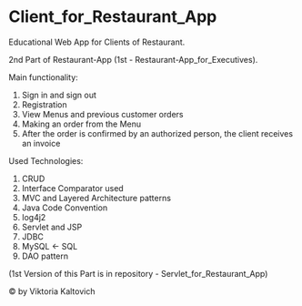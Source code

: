 # Client_for_Restaurant_App

Educational Web App for Clients of Restaurant.

2nd Part of Restaurant-App (1st - Restaurant-App_for_Executives).

Main functionality:
  1) Sign in and sign out
  2) Registration
  3) View Menus and previous customer orders
  4) Making an order from the Menu
  5) After the order is confirmed by an authorized person, the client receives an invoice
  
  Used Technologies:

  1) CRUD
  2) Interface Comparator used 
  3) MVC and Layered Architecture patterns
  4) Java Code Convention
  5) log4j2
  6) Servlet and JSP
  7) JDBC
  8) MySQL ← SQL
  9) DAO pattern

(1st Version of this Part is in repository - Servlet_for_Restaurant_App)  
  
  
© by Viktoria Kaltovich
